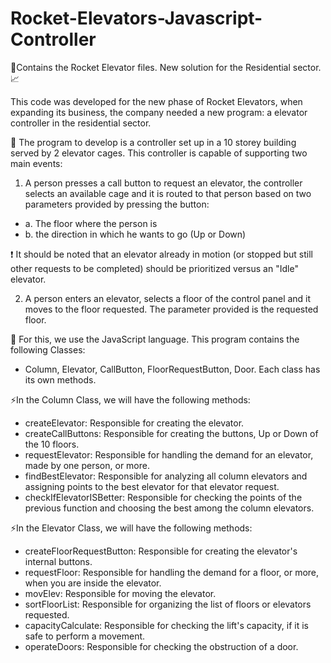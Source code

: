 # Rocket-Elevators-Javascript-Controller
🚀Contains the Rocket Elevator files. New solution for the Residential sector. 📈

This code was developed for the new phase of Rocket Elevators, when expanding its business, the company needed a new program: a elevator controller in the residential sector.

📌 The program to develop is a controller set up in a 10 storey building served by 2 elevator
cages. This controller is capable of supporting two main events:

1. A person presses a call button to request an elevator, the controller selects an
available cage and it is routed to that person based on two parameters provided by
pressing the button:
- a. The floor where the person is
- b. the direction in which he wants to go (Up or Down)

❗ It should be noted that an elevator already in motion (or stopped but still
other requests to be completed) should be prioritized versus an "Idle" elevator.

2. A person enters an elevator, selects a floor of the control panel and it moves to the
floor requested. The parameter provided is the requested floor.

🎯 For this, we use the JavaScript language.
This program contains the following Classes:
- Column, Elevator, CallButton, FloorRequestButton, Door.
Each class has its own methods.

⚡In the Column Class, we will have the following methods:
- createElevator: Responsible for creating the elevator. 
- createCallButtons: Responsible for creating the buttons, Up or Down of the 10 floors. 
- requestElevator: Responsible for handling the demand for an elevator, made by one person, or more. 
- findBestElevator: Responsible for analyzing all column elevators and assigning points to the best elevator for that elevator request. 
- checkIfElevatorISBetter: Responsible for checking the points of the previous function and choosing the best among the column elevators.

⚡In the Elevator Class, we will have the following methods:
- createFloorRequestButton: Responsible for creating the elevator's internal buttons.
- requestFloor: Responsible for handling the demand for a floor, or more, when you are inside the elevator.
- movElev: Responsible for moving the elevator.
- sortFloorList: Responsible for organizing the list of floors or elevators requested.
- capacityCalculate: Responsible for checking the lift's capacity, if it is safe to perform a movement.
- operateDoors: Responsible for checking the obstruction of a door.